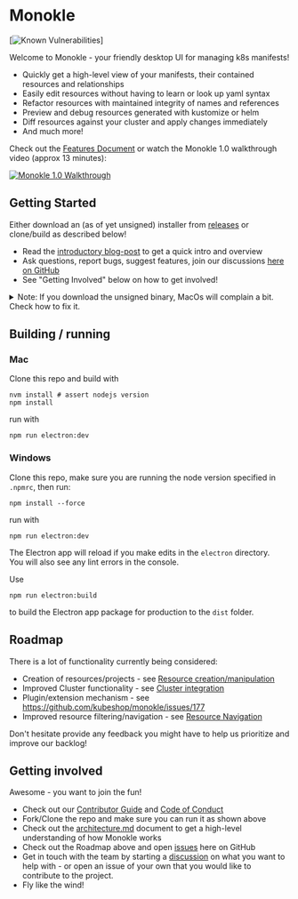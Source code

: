 # Monokle

[![Known Vulnerabilities](https://snyk.io/test/github/kubeshop/monokle/badge.svg)]

Welcome to Monokle - your friendly desktop UI for managing k8s manifests!

- Quickly get a high-level view of your manifests, their contained resources and relationships
- Easily edit resources without having to learn or look up yaml syntax
- Refactor resources with maintained integrity of names and references
- Preview and debug resources generated with kustomize or helm
- Diff resources against your cluster and apply changes immediately
- And much more!

Check out the [Features Document](./docs/features.md) or watch the Monokle 1.0 walkthrough video (approx 13 minutes):

[![Monokle 1.0 Walkthrough](docs/img/monokle-welcome.png)](https://youtu.be/9c80qj9NkQk)

## Getting Started

Either download an (as of yet unsigned) installer from [releases](https://github.com/kubeshop/monokle/releases) or
clone/build as described below!

- Read the [introductory blog-post](https://medium.com/kubeshop-i/hello-monokle-83ecb42f5d96) to get a quick intro and
  overview
- Ask questions, report bugs, suggest features, join our discussions
  [here on GitHub](https://github.com/kubeshop/monokle/discussions)
- See "Getting Involved" below on how to get involved!

<details>
<summary>
Note: If you download the unsigned binary, MacOs will complain a bit. Check how to fix it.  
</summary>

You need to go to Preferences > Security & Privacy > General.

Text will appear saying: `Monokle was blocked from use because it is not from an identified developer.`

Click the `Open Anyway` button. A new pop-up will say:

`macOs cannot verify the developer of Monokle.Are you sure you want to open it?`,

simply click `Move to Bin`. No wait, did you? You should have clicked `Open`, silly.

[Apple Support](https://support.apple.com/guide/mac-help/open-a-mac-app-from-an-unidentified-developer-mh40616/mac)

</details>

## Building / running

### Mac

Clone this repo and build with

```
nvm install # assert nodejs version
npm install
```

run with

```
npm run electron:dev
```

### Windows

Clone this repo, make sure you are running the node version specified in `.npmrc`, then run:

```
npm install --force
```

run with

```
npm run electron:dev
```

The Electron app will reload if you make edits in the `electron` directory.<br> You will also see any lint errors in the
console.

Use

```
npm run electron:build
```

to build the Electron app package for production to the `dist` folder.

## Roadmap

There is a lot of functionality currently being considered:

- Creation of resources/projects - see [Resource creation/manipulation](https://github.com/kubeshop/monokle/projects/4)
- Improved Cluster functionality - see [Cluster integration](https://github.com/kubeshop/monokle/projects/8)
- Plugin/extension mechanism - see https://github.com/kubeshop/monokle/issues/177
- Improved resource filtering/navigation - see [Resource Navigation](https://github.com/kubeshop/monokle/projects/2)

Don't hesitate provide any feedback you might have to help us prioritize and improve our backlog!

## Getting involved

Awesome - you want to join the fun!

- Check out our [Contributor Guide](https://github.com/kubeshop/.github/blob/main/CONTRIBUTING.md) and
  [Code of Conduct](https://github.com/kubeshop/.github/blob/main/CODE_OF_CONDUCT.md)
- Fork/Clone the repo and make sure you can run it as shown above
- Check out the [architecture.md](docs/architecture.md) document to get a high-level understanding of how Monokle works
- Check out the Roadmap above and open [issues](https://github.com/kubeshop/monokle/issues) here on GitHub
- Get in touch with the team by starting a [discussion]() on what you want to help with - or open an issue of your own
  that you would like to contribute to the project.
- Fly like the wind!
